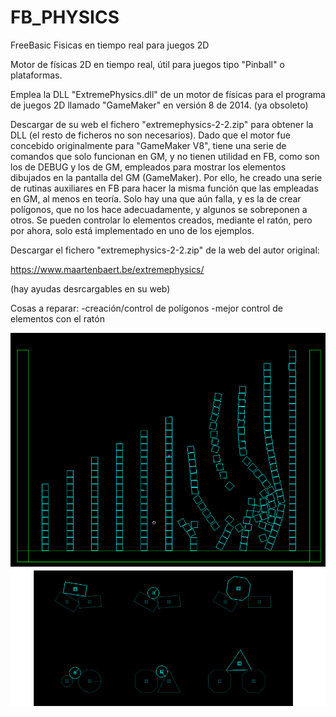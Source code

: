 # FB_PHYSICS
FreeBasic Fisicas en tiempo real para juegos 2D

Motor de físicas 2D en tiempo real, útil para juegos tipo "Pinball" o plataformas.

Emplea la DLL "ExtremePhysics.dll" de un motor de físicas para el programa de juegos 2D llamado "GameMaker" en versión 8 de 2014. (ya obsoleto)

Descargar de su web el fichero "extremephysics-2-2.zip" para obtener la DLL (el resto de ficheros no son necesarios). Dado que el motor fue concebido originalmente para "GameMaker V8", tiene una serie de comandos que solo funcionan en GM, y no tienen utilidad en FB, como son los de DEBUG y los de GM, empleados para mostrar los elementos dibujados en la pantalla del GM (GameMaker). Por ello, he creado una serie de rutinas auxiliares en FB para hacer la misma función que las empleadas en GM, al menos en teoría. Solo hay una que aún falla, y es la de crear polígonos, que no los hace adecuadamente, y algunos se sobreponen a otros. Se pueden controlar lo elementos creados, mediante el ratón, pero por ahora, solo está implementado en uno de los ejemplos.

Descargar el fichero "extremephysics-2-2.zip" de la web del autor original:

https://www.maartenbaert.be/extremephysics/

(hay ayudas desrcargables en su web)

Cosas a reparar:
 -creación/control de polígonos
 -mejor control de elementos con el ratón

 ![Imagen fb_extremephysics.png](https://github.com/jepalza/FB_PHYSICS/blob/main/pantallazo/fb_extremephysics.png)
